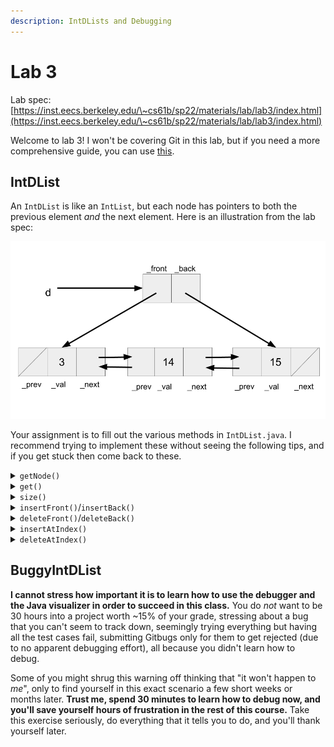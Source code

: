 ```yaml
---
description: IntDLists and Debugging
---
```


# Lab 3

Lab spec: [https://inst.eecs.berkeley.edu/\~cs61b/sp22/materials/lab/lab3/index.html](https://inst.eecs.berkeley.edu/\~cs61b/sp22/materials/lab/lab3/index.html)

Welcome to lab 3! I won't be covering Git in this lab, but if you need a more comprehensive guide, you can use [this](https://inst.eecs.berkeley.edu/\~cs61b/sp22/docs/using-git.html).

## IntDList

An `IntDList` is like an `IntList`, but each node has pointers to both the previous element _and_ the next element. Here is an illustration from the lab spec:

![An IntDList has a \_front and \_back pointer, and each node has a \_prev, \_val, and \_next field.](<../../../.gitbook/assets/image (1).png>)

Your assignment is to fill out the various methods in `IntDList.java`. I recommend trying to implement these without seeing the following tips, and if you get stuck then come back to these.

<details>

<summary><code>getNode()</code></summary>

You'll need to follow the `_next` pointers to get to the next node. Remember that the first node is index 0.

</details>

<details>

<summary><code>get()</code></summary>

While you could copy your code from `getNode()` and make one change, this is bad practice! Instead, try using `getNode()` in order to do all that work for you :)

</details>

<details>

<summary><code>size()</code></summary>

One approach I see students often doing is iterating through the entire list and counting how many nodes there are. While this will get the right answer, it's inefficient. Instead, why not define a `_size` instance variable? (hint: when do you need to increment/decrement this variable). Using this approach will make this method very simple, although it will add more things for you to do in other methods.

</details>

<details>

<summary><code>insertFront()</code>/<code>insertBack()</code></summary>

* If you do `insertAtIndex()`, these methods will become easy. Inserting at the front is like inserting at which index? Inserting at the back is like inserting at which index?
* I will compile tips for these two methods in `insertAtIndex()`, since it's most general.

</details>

<details>

<summary><code>deleteFront()</code>/<code>deleteBack()</code></summary>

* If you do `deleteAtIndex()`, these methods will become easy. Deleting at the front is like deleting at which index? Deleting at the back is like deleting at which index?
* I will compile tips for these two methods in `insertAtIndex()`, since it's most general.

</details>

<details>

<summary><code>insertAtIndex()</code></summary>

If you're having a lot of trouble with this, go complete `insertFront()`/`insertBack()` and come back to this. For someone who knows how to manipulate the `IntDList`, doing this first is easier; but if you're still figuring it out, it's easier to figure out one case at a time.

To insert a node at index `i`, you need to keep track of 4 pointers: `i-1`'s `_next` pointer, `i`'s `_prev` pointer, and the new node's `_prev` and `_next` pointers. You need to set the new node's `_prev` pointer to point to `i-1`, and the new node's `_next` pointer to point to `i`. Then, you need to set both `i-1`'s `_next` pointer and `i`'s `_prev` pointer to point to the new node.&#x20;

Now here comes the tricky part: when the node you insert is the first item, there is no `i-1`'s `_next` pointer because node `i-1` doesn't exist. Instead, that's taken up by the `_front` pointer. Furthermore, the new node's `_prev` pointer needs to be set to null. You'll need to set up conditional statements to catch this case. **The same thing needs to be done for the last item, except in reverse.**

**The order in which you do these operations is important.** If you mix up the order, the indices will change, and it'll be a lot harder to keep track of which node is at which index. That being said, if you can keep track of it, then there's nothing inherently wrong with doing the operations in a different order.

</details>

<details>

<summary><code>deleteAtIndex()</code></summary>

If you're having a lot of trouble with this, go complete `deleteFront()`/`deleteBack()` and come back to this. For someone who knows how to manipulate the `IntDList`, doing this first is easier; but if you're still figuring it out, it's easier to figure out one case at a time.

To delete a node at index `i`, you need to keep track of 2 pointers: `i-1`'s `_next` pointer and `i+1`'s `_prev` pointer. You'll have to set both `i-1`'s `_next` pointer to point to `i+1` and `i+1`'s `_prev` pointer to point to `i-1`. Note that you don't need to worry about unsetting `i`'s pointers because node `i` will get **garbage collected**.

Like `insertAtIndex()`, there are also special cases for the first and last element. In the case of the first element, there is no node `i-1`, so instead of assigning `i-1`'s `_next` pointer, you need to assign the `_front` pointer. This is the same for the last item, except opposite.

</details>

## BuggyIntDList

**I cannot stress how important it is to learn how to use the debugger and the Java visualizer in order to succeed in this class.** You do _not_ want to be 30 hours into a project worth \~15% of your grade, stressing about a bug that you can't seem to track down, seemingly trying everything but having all the test cases fail, submitting Gitbugs only for them to get rejected (due to no apparent debugging effort), all because you didn't learn how to debug.

Some of you might shrug this warning off thinking that "it won't happen to _me_", only to find yourself in this exact scenario a few short weeks or months later. **Trust me, spend 30 minutes to learn how to debug now, and you'll save yourself hours of frustration in the rest of this course.** Take this exercise seriously, do everything that it tells you to do, and you'll thank yourself later.
